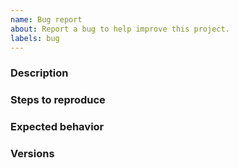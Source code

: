 ```yaml
---
name: Bug report
about: Report a bug to help improve this project.
labels: bug
---
```


### Description

### Steps to reproduce

### Expected behavior

### Versions
